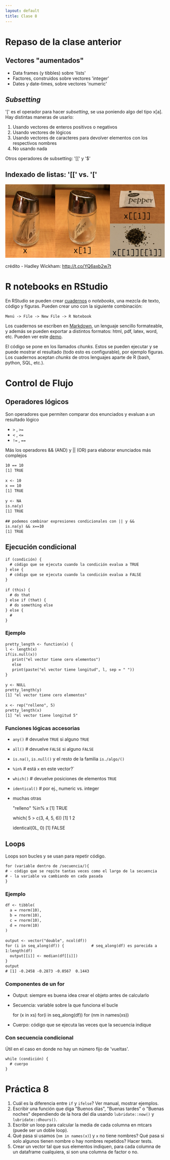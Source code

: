 ```yaml
--- 
layout: default 
title: Clase 8
--- 
```



# Repaso de la clase anterior


## Vectores "aumentados"

-   <span class="underline">Data frames</span> (y tibbles) sobre 'lists'
-   <span class="underline">Factores</span>, construidos sobre vectores 'integer'
-   <span class="underline">Dates</span> y <span class="underline">date-times</span>, sobre vectores 'numeric'


## *Subsetting*

'[' es el operador para hacer *subsetting*, se usa poniendo algo del tipo x[a]. Hay distintas
maneras de usarlo:

1.  Usando vectores de enteros positivos o negativos
2.  Usando vectores de lógicos
3.  Usando vectores de caracteres para devolver elementos con los respectivos nombres
4.  No usando nada

Otros operadores de subsetting: '[[' y '$'


## Indexado de listas: '[[' vs. '['

<img style="border:0" src="./figs/pepper.png">

crédito - Hadley Wickham: <http://t.co/YQ6axb2w7t>


# R notebooks en RStudio

En RStudio se pueden crear [cuadernos](https://rmarkdown.rstudio.com/r_notebooks.html) o *notebooks*, una mezcla de texto, código y figuras. Pueden
crear uno con la siguiente combinación:

`Menú -> File -> New File -> R Notebook`

Los cuadernos se escriben en [Markdown](http://rmarkdown.rstudio.com), un lenguaje sencillo formateable,
y además se pueden exportar a distintos formatos: html, pdf, latex, word, etc.  Pueden ver este [demo](https://www.rstudio.com/resources/webinars/introducing-notebooks-with-r-markdown/).

El código se pone en los llamados *chunks*. Estos se pueden ejecutar y se puede mostrar el
resultado (todo esto es configurable), por ejemplo figuras. Los cuadernos aceptan *chunks* de otros
lenguajes aparte de R (bash, python, SQL, etc.).


# Control de Flujo


## Operadores lógicos

Son operadores que permiten comparar dos enunciados y evaluan a un resultado lógico

-   `>` , `>=`
-   `<` , `<=`
-   `!=` , `==`

Más los operadores && (AND) y || (OR) para elaborar enunciados más complejos

    10 == 10
    [1] TRUE
    
    x <- 10
    x == 10
    [1] TRUE
    
    y <- NA
    is.na(y)
    [1] TRUE
    
    ## podemos combinar expresiones condicionales con || y && 
    is.na(y) && x==10
    [1] TRUE


## Ejecución condicional

    if (condición) {
      # código que se ejecuta cuando la condición evalua a TRUE
    } else {
      # código que se ejecuta cuando la condición evalua a FALSE
    }

    if (this) {
      # do that
    } else if (that) {
      # do something else
    } else {
      # 
    }


### Ejemplo

    pretty_length <- function(x) {
    l <- length(x)
    if(is.null(x)) 
       print("el vector tiene cero elementos")
       else 
       print(paste("el vector tiene longitud", l, sep = " "))
    }
    
    y <- NULL
    pretty_length(y)
    [1] "el vector tiene cero elementos"
    
    x <- rep("relleno", 5)
    pretty_length(x)
    [1] "el vector tiene longitud 5"


### Funciones lógicas accesorias

-   `any()`         # devuelve `TRUE` si alguno `TRUE`
-   `all()`         # devuelve `FALSE` si alguno `FALSE`
-   `is.na()`, `is.null()` y el resto de la familia `is./algo/()`
-   `%in%`          # está `x` en este vector?\`
-   `which()`       # devuelve posiciones de elementos `TRUE`
-   `identical()`   # por ej., numeric vs. integer
-   muchas otras

    "relleno" %in% x 
    [1] TRUE
    
    which( 5 > c(3, 4, 5, 6))
    [1] 1 2
    
    identical(0L, 0)
    [1] FALSE


## Loops

Loops son bucles y se usan para repetir código.

    for (variable dentro de /secuencia/){
    # - código que se repite tantas veces como el largo de la secuencia
    # - la variable va cambiando en cada pasada
    }


### Ejemplo

    df <- tibble(
      a = rnorm(10),
      b = rnorm(10),
      c = rnorm(10),
      d = rnorm(10)
    )
    
    output <- vector("double", ncol(df))  
    for (i in seq_along(df)) {            # seq_along(df) es parecida a 1:length(df)
      output[[i]] <- median(df[[i]])      
    }
    output
    # [1] -0.2458 -0.2873 -0.0567  0.1443


### Componentes de un for

-   <span class="underline">Output</span>: siempre es buena idea crear el objeto antes de calcularlo
-   <span class="underline">Secuencia</span>: variable sobre la que funciona el bucle

    for (x in xs)
    for(i in seq_along(df))
    for (nm in names(xs))

-   <span class="underline">Cuerpo</span>: código que se ejecuta las veces que la secuencia indique


### Con secuencia condicional

Útil en el caso en donde no hay un número fijo de 'vueltas'.

    while (condición) {
      # cuerpo
    }


# Práctica 8

1.  Cuál es la diferencia entre `if` y `ifelse`? Ver manual, mostrar ejemplos.
2.  Escribir una función que diga "Buenos días", "Buenas tardes" o "Buenas noches" dependiendo de la
    hora del día usando `lubridate::now()` y `lubridate::dhours()`.
3.  Escribir un loop para calcular la media de cada columna en mtcars (puede ser un doble loop).
4.  Qué pasa si usamos (`nm in names(x)`) y `x` no tiene nombres? Qué pasa si solo algunos tienen nombre
    o hay nombres repetidos? Hacer tests.
5.  Crear un vector tal que sus elementos indiquen, para cada columna de un dataframe cualquiera, si
    son una columna de factor o no.

